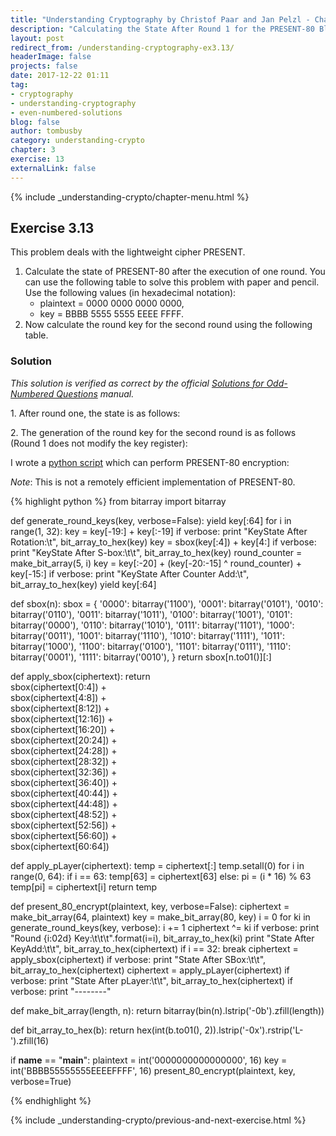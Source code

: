 ```yaml
---
title: "Understanding Cryptography by Christof Paar and Jan Pelzl - Chapter 3 Solutions - Ex3.13"
description: "Calculating the State After Round 1 for the PRESENT-80 Block Cipher"
layout: post
redirect_from: /understanding-cryptography-ex3.13/
headerImage: false
projects: false
date: 2017-12-22 01:11
tag:
- cryptography
- understanding-cryptography
- even-numbered-solutions
blog: false
author: tombusby
category: understanding-crypto
chapter: 3
exercise: 13
externalLink: false
---
```


{% include _understanding-crypto/chapter-menu.html %}

## Exercise 3.13

This problem deals with the lightweight cipher PRESENT.
1. Calculate the state of PRESENT-80 after the execution of one round. You can use the following table to solve this problem with paper and pencil. Use the following values (in hexadecimal notation):
    * plaintext = 0000 0000 0000 0000,
    * key = BBBB 5555 5555 EEEE FFFF.
2. Now calculate the round key for the second round using the following table.

### Solution

*This solution is verified as correct by the official [Solutions for Odd-Numbered Questions](http://wiki.crypto.rub.de/Buch/en/download/Understanding_Cryptography_Odd_Solutions.pdf) manual.*

1\. After round one, the state is as follows:

<div style="text-align: center;">
<script type="math/tex">
\begin{array}{c|l}
\text{Plaintext} & \mathtt{0000\,0000\,0000\,0000} \\ \hline
\text{Round key} & \mathtt{BBBB\,5555\,5555\,EEEE}  \\
\text{State after KeyAdd} & \mathtt{BBBB\,5555\,5555\,EEEE} \\
\text{State after S-Layer} & \mathtt{8888\,0000\,0000\,1111} \\
\text{State after P-Layer} & \mathtt{F000\,0000\,0000\,000F}
\end{array}
</script>
</div>

2\. The generation of the round key for the second round is as follows (Round 1 does not modify the key register):

<div style="text-align: center;">
<script type="math/tex">
\begin{array}{c|l}
\text{Key} & \mathtt{BBBB\,5555\,5555\,EEEE\,FFFF} \\ \hline
\text{Key state after rotation} & \mathtt{DFFF\,F777\,6AAA\,AAAA\,BDDD}  \\
\text{Key state after S-box} & \mathtt{7FFF\,F777\,6AAA\,AAAA\,BDDD} \\
\text{Key state after CounterAdd} & \mathtt{7FFF\,F777\,6AAA\,AAAA\,3DDD} \\
\text{Round key for Round 2} & \mathtt{7FFF\,F777\,6AAA\,AAAA}
\end{array}
</script>
</div>

I wrote a [python script](https://github.com/tombusby/understanding-cryptography-exercises/blob/master/Chapter-03/ex3.13.py) which can perform PRESENT-80 encryption:

*Note*: This is not a remotely efficient implementation of PRESENT-80.

{% highlight python %}
from bitarray import bitarray

def generate_round_keys(key, verbose=False):
    yield key[:64]
    for i in range(1, 32):
        key = key[-19:] + key[:-19]
        if verbose:
            print "KeyState After Rotation:\t", bit_array_to_hex(key)
        key = sbox(key[:4]) + key[4:]
        if verbose:
            print "KeyState After S-box:\t\t", bit_array_to_hex(key)
        round_counter = make_bit_array(5, i)
        key = key[:-20] + (key[-20:-15] ^ round_counter) + key[-15:]
        if verbose:
            print "KeyState After Counter Add:\t", bit_array_to_hex(key)
        yield key[:64]

def sbox(n):
    sbox = {
        '0000': bitarray('1100'),
        '0001': bitarray('0101'),
        '0010': bitarray('0110'),
        '0011': bitarray('1011'),
        '0100': bitarray('1001'),
        '0101': bitarray('0000'),
        '0110': bitarray('1010'),
        '0111': bitarray('1101'),
        '1000': bitarray('0011'),
        '1001': bitarray('1110'),
        '1010': bitarray('1111'),
        '1011': bitarray('1000'),
        '1100': bitarray('0100'),
        '1101': bitarray('0111'),
        '1110': bitarray('0001'),
        '1111': bitarray('0010'),
    }
    return sbox[n.to01()][:]

def apply_sbox(ciphertext):
    return \
        sbox(ciphertext[0:4]) + \
        sbox(ciphertext[4:8]) + \
        sbox(ciphertext[8:12]) + \
        sbox(ciphertext[12:16]) + \
        sbox(ciphertext[16:20]) + \
        sbox(ciphertext[20:24]) + \
        sbox(ciphertext[24:28]) + \
        sbox(ciphertext[28:32]) + \
        sbox(ciphertext[32:36]) + \
        sbox(ciphertext[36:40]) + \
        sbox(ciphertext[40:44]) + \
        sbox(ciphertext[44:48]) + \
        sbox(ciphertext[48:52]) + \
        sbox(ciphertext[52:56]) + \
        sbox(ciphertext[56:60]) + \
        sbox(ciphertext[60:64])

def apply_pLayer(ciphertext):
    temp = ciphertext[:]
    temp.setall(0)
    for i in range(0, 64):
        if i == 63:
            temp[63] = ciphertext[63]
        else:
            pi = (i * 16) % 63
            temp[pi] = ciphertext[i]
    return temp

def present_80_encrypt(plaintext, key, verbose=False):
    ciphertext = make_bit_array(64, plaintext)
    key = make_bit_array(80, key)
    i = 0
    for ki in generate_round_keys(key, verbose):
        i += 1
        ciphertext ^= ki
        if verbose:
            print "Round {i:02d} Key:\t\t\t".format(i=i), bit_array_to_hex(ki)
            print "State After KeyAdd:\t\t", bit_array_to_hex(ciphertext)
        if i == 32:
            break
        ciphertext = apply_sbox(ciphertext)
        if verbose:
            print "State After SBox:\t\t", bit_array_to_hex(ciphertext)
        ciphertext = apply_pLayer(ciphertext)
        if verbose:
            print "State After pLayer:\t\t", bit_array_to_hex(ciphertext)
        if verbose:
            print "--------"

def make_bit_array(length, n):
    return bitarray(bin(n).lstrip('-0b').zfill(length))

def bit_array_to_hex(b):
    return hex(int(b.to01(), 2)).lstrip('-0x').rstrip('L-').zfill(16)

if __name__ == "__main__":
    plaintext = int('0000000000000000', 16)
    key = int('BBBB55555555EEEEFFFF', 16)
    present_80_encrypt(plaintext, key, verbose=True)

{% endhighlight %}

{% include _understanding-crypto/previous-and-next-exercise.html %}
